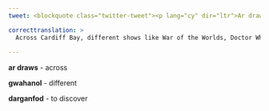 ```yaml
---
tweet: <blockquote class="twitter-tweet"><p lang="cy" dir="ltr">Ar draws Bae Caerdydd, mae gwahanol sioeau fel War of the Worlds, Doctor Who a His Dark Materials i gyd wedi&#39;u ffilmio yma. Hoffech chi wybod beth sydd wedi&#39;i ffilmio yn y Senedd? 📺<br><br>Dilynwch y llwybr a darganfyddwch fwy yma 🎥<a href="https://t.co/EsfFAKAqSu">https://t.co/EsfFAKAqSu</a> <a href="https://t.co/WSuwf1nqLU">pic.twitter.com/WSuwf1nqLU</a></p>&mdash; Y Pierhead (@YPierhead) <a href="https://twitter.com/YPierhead/status/1454040320597913606?ref_src=twsrc%5Etfw">October 29, 2021</a></blockquote> <script async src="https://platform.twitter.com/widgets.js" charset="utf-8"></script>

correcttranslation: >
  Across Cardiff Bay, different shows like War of the Worlds, Doctor Who and His Dark Materials have all been filmed here. Want to know what has been filmed in the Senedd? Follow the link and discover more here.
 
---
```


**ar draws** - across

**gwahanol** - different

**darganfod** - to discover










